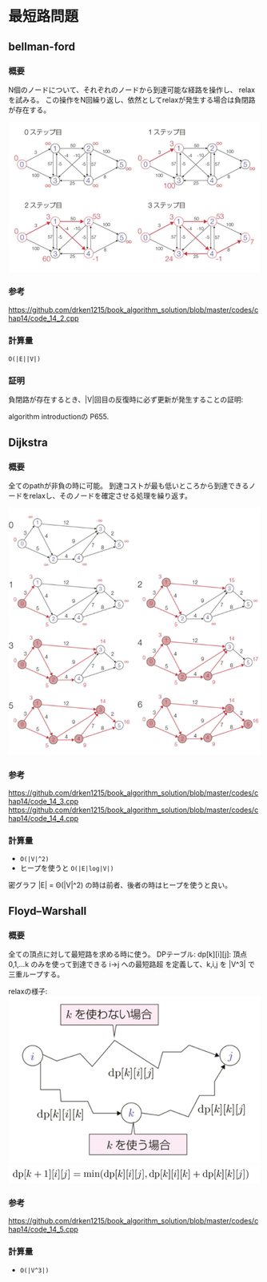 # 最短路問題

## bellman-ford

### 概要

N個のノードについて、それぞれのノードから到達可能な経路を操作し、
relaxを試みる。
この操作をN回繰り返し、依然としてrelaxが発生する場合は負閉路が存在する。

![img.png](img.png)

### 参考

https://github.com/drken1215/book_algorithm_solution/blob/master/codes/chap14/code_14_2.cpp

### 計算量

`O(|E||V|)`

### 証明

負閉路が存在するとき、|V|回目の反復時に必ず更新が発生することの証明:

algorithm introductionの P655.

## Dijkstra

### 概要

全てのpathが非負の時に可能。
到達コストが最も低いところから到達できるノードをrelaxし、そのノードを確定させる処理を繰り返す。

![img_1.png](img_1.png)

### 参考

https://github.com/drken1215/book_algorithm_solution/blob/master/codes/chap14/code_14_3.cpp
https://github.com/drken1215/book_algorithm_solution/blob/master/codes/chap14/code_14_4.cpp

### 計算量

- `O(|V|^2)`
- ヒープを使うと `O(|E|log|V|)` 

密グラフ |E| = Θ(|V|^2) の時は前者、後者の時はヒープを使うと良い。

## Floyd–Warshall

### 概要

全ての頂点に対して最短路を求める時に使う。
DPテーブル: dp[k][i][j]: 頂点0,1,...k のみを使って到達できる i->j への最短路超
を定義して、k,i,j を |V^3| で三重ループする。

relaxの様子:
![img_3.png](img_3.png)
![img_4.png](img_4.png)

### 参考

https://github.com/drken1215/book_algorithm_solution/blob/master/codes/chap14/code_14_5.cpp

### 計算量

- `O(|V^3|)`

